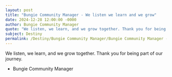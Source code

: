 ```yaml
---
layout: post
title: "Bungie Community Manager - We listen we learn and we grow"
date: 2024-12-28 12:00:00 -0000
author: Bungie Community Manager
quote: "We listen, we learn, and we grow together. Thank you for being part of our journey."
subject: Destiny
permalink: /Destiny/Bungie Community Manager/Bungie Community Manager - We listen we learn and we grow
---
```


We listen, we learn, and we grow together. Thank you for being part of our journey.

- Bungie Community Manager
